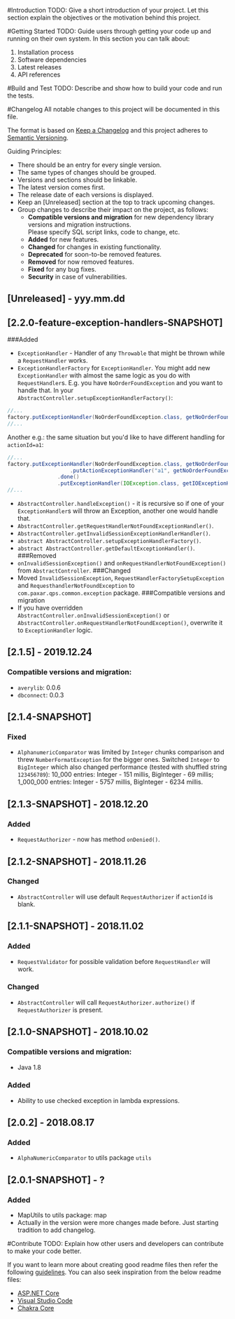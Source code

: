 #Introduction 
TODO: Give a short introduction of your project. Let this section explain the objectives or the motivation behind this project. 

#Getting Started
TODO: Guide users through getting your code up and running on their own system. In this section you can talk about:
1.  Installation process
2.  Software dependencies
3.  Latest releases
4.  API references

#Build and Test
TODO: Describe and show how to build your code and run the tests. 

#Changelog
All notable changes to this project will be documented in this file.

The format is based on [Keep a Changelog](http://keepachangelog.com/en/1.0.0/)
and this project adheres to [Semantic Versioning](http://semver.org/spec/v2.0.0.html).

Guiding Principles:
- There should be an entry for every single version.
- The same types of changes should be grouped.
- Versions and sections should be linkable.
- The latest version comes first.
- The release date of each versions is displayed.
- Keep an [Unreleased] section at the top to track upcoming changes.
- Group changes to describe their impact on the project, as follows:
  - **Compatible versions and migration** for new dependency library versions and migration instructions.  
  Please specify SQL script links, code to change, etc.
  - **Added** for new features.
  - **Changed** for changes in existing functionality.
  - **Deprecated** for soon-to-be removed features.
  - **Removed** for now removed features.
  - **Fixed** for any bug fixes.
  - **Security** in case of vulnerabilities.

## [Unreleased] - yyy.mm.dd

## [2.2.0-feature-exception-handlers-SNAPSHOT]
 ###Added
  - `ExceptionHandler` - Handler of any `Throwable` that might be thrown while a `RequestHandler` works.
  - `ExceptionHandlerFactory` for `ExceptionHandler`.
  You might add new `ExceptionHandler` with almost the same logic as you do with `RequestHandler`s.
  E.g. you have `NoOrderFoundException` and you want to handle that. In your `AbstractController.setupExceptionHandlerFactory()`:
```java
//...
factory.putExceptionHandler(NoOrderFoundException.class, getNoOrderFoundExceptionHandler());
//...
```
  Another e.g.: the same situation but you'd like to have different handling for `actionId=a1`:
```java
//...
factory.putExceptionHandler(NoOrderFoundException.class, getNoOrderFoundExceptionHandler())
                    .putActionExceptionHandler("a1", getNoOrderFoundExceptionHandlerA1())
                .done()
                .putExceptionHandler(IOException.class, getIOExceptionHandler());;
//...
```
  - `AbstractController.handleException()` - it is recursive so if one of your `ExceptionHandler`s will throw an Exception, another one would handle that.
  - `AbstractController.getRequestHandlerNotFoundExceptionHandler()`.
  - `AbstractController.getInvalidSessionExceptionHandlerHandler()`.
  - `abstract AbstractController.setupExceptionHandlerFactory()`.
  - `abstract AbstractController.getDefaultExceptionHandler()`.
 ###Removed
  - `onInvalidSessionException()` and `onRequestHandlerNotFoundException()` from `AbstractController`.
 ###Changed
  - Moved `InvalidSessionException`, `RequestHandlerFactorySetupException` and `RequesthandlerNotFoundException` to `com.paxar.qps.common.exception` package.
 ###Compatible versions and migration
  - If you have overridden `AbstractController.onInvalidSessionException()` or `AbstractController.onRequestHandlerNotFoundException()`, overwrite it to `ExceptionHandler` logic.

## [2.1.5] - 2019.12.24
### Compatible versions and migration:
- `averylib`: 0.0.6
- `dbconnect`: 0.0.3

## [2.1.4-SNAPSHOT]
### Fixed
- `AlphanumericComparator` was limited by `Integer` chunks comparison and threw `NumberFormatException` for the bigger ones.
Switched `Integer` to `BigInteger` which also changed performance (tested with shuffled string `123456789`):
10_000 entries: Integer - 151 millis, BigInteger - 69 millis;
1_000_000 entries: Integer - 5757 millis, BigInteger - 6234 millis.

## [2.1.3-SNAPSHOT] - 2018.12.20
### Added
- `RequestAuthorizer` - now has method `onDenied()`.

## [2.1.2-SNAPSHOT] - 2018.11.26
### Changed
- `AbstractController` will use default `RequestAuthorizer` if `actionId` is blank.

## [2.1.1-SNAPSHOT] - 2018.11.02
### Added
- `RequestValidator` for possible validation before `RequestHandler` will work.
### Changed
- `AbstractController` will call `RequestAuthorizer.authorize()` if `RequestAuthorizer` is present.

## [2.1.0-SNAPSHOT] - 2018.10.02
### Compatible versions and migration:
- Java 1.8

### Added
- Ability to use checked exception in lambda expressions.

## [2.0.2] - 2018.08.17
### Added
- `AlphaNumericComparator` to utils package `utils`

## [2.0.1-SNAPSHOT] - ?
### Added
- MapUtils to utils package: map
- Actually in the version were more changes made before. Just starting tradition to add changelog.

#Contribute
TODO: Explain how other users and developers can contribute to make your code better. 

If you want to learn more about creating good readme files then refer the following 
[guidelines](https://www.visualstudio.com/en-us/docs/git/create-a-readme). 
You can also seek inspiration from the below readme files:
- [ASP.NET Core](https://github.com/aspnet/Home)
- [Visual Studio Code](https://github.com/Microsoft/vscode)
- [Chakra Core](https://github.com/Microsoft/ChakraCore)
